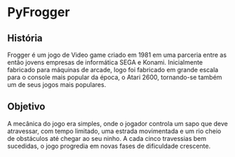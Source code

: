 # PyFrogger

## História

Frogger é um jogo de Video game criado em 1981 em uma parceria entre as então jovens empresas de informática SEGA e Konami. Inicialmente fabricado para máquinas de arcade, logo foi fabricado em grande escala para o console mais popular da época, o Atari 2600, tornando-se também um de seus jogos mais populares.

## Objetivo

A mecânica do jogo era simples, onde o jogador controla um sapo que deve atravessar, com tempo limitado, uma estrada movimentada e um rio cheio de obstáculos até chegar ao seu ninho. A cada cinco travessias bem sucedidas, o jogo progredia em novas fases de dificuldade crescente.

